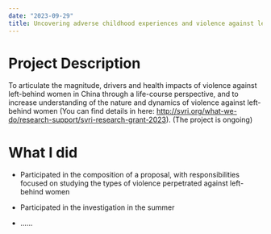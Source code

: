 ```yaml
---
date: "2023-09-29"
title: Uncovering adverse childhood experiences and violence against left-behind women---life course pathways and priority setting
---
```


# **Project Description**

To articulate the magnitude, drivers and health impacts of violence against left-behind women in China through a life-course perspective, and to increase understanding of the nature and dynamics of violence against left-behind women (You can find details in here: <http://svri.org/what-we-do/research-support/svri-research-grant-2023>). (The project is ongoing)

# **What I did**

- Participated in the composition of a proposal, with responsibilities focused on studying the types of violence perpetrated against left-behind women

- Participated in the investigation in the summer

-   ......
